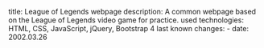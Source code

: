title: League of Legends webpage
description: A common webpage based on the League of Legends video game for practice.
used technologies: HTML, CSS, JavaScript, jQuery, Bootstrap 4
last known changes: -
date: 2002.03.26